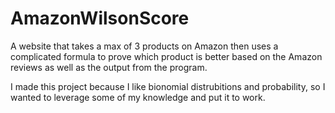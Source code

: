 # AmazonWilsonScore

A website that takes a max of 3 products on Amazon then uses a complicated formula to prove which product is better based on the Amazon reviews as well as the output from the program.

I made this project because I like bionomial distrubitions and probability, so I wanted to leverage some of my knowledge and put it to work.
